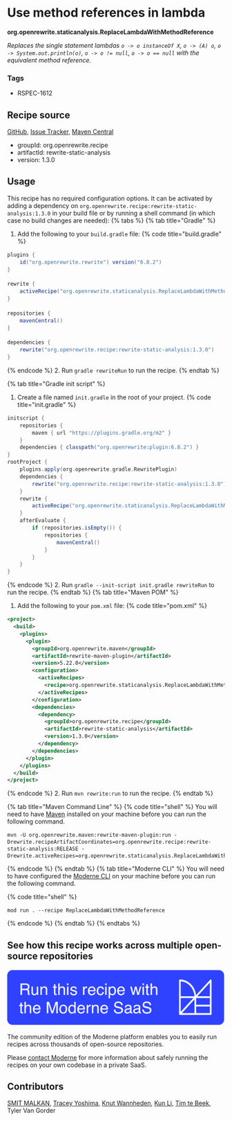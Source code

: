 # Use method references in lambda

**org.openrewrite.staticanalysis.ReplaceLambdaWithMethodReference**

_Replaces the single statement lambdas `o -> o instanceOf X`, `o -> (A) o`, `o -> System.out.println(o)`, `o -> o != null`, `o -> o == null` with the equivalent method reference._

### Tags

* RSPEC-1612

## Recipe source

[GitHub](https://github.com/openrewrite/rewrite-static-analysis/blob/main/src/main/java/org/openrewrite/staticanalysis/ReplaceLambdaWithMethodReference.java), [Issue Tracker](https://github.com/openrewrite/rewrite-static-analysis/issues), [Maven Central](https://central.sonatype.com/artifact/org.openrewrite.recipe/rewrite-static-analysis/1.3.0/jar)

* groupId: org.openrewrite.recipe
* artifactId: rewrite-static-analysis
* version: 1.3.0


## Usage

This recipe has no required configuration options. It can be activated by adding a dependency on `org.openrewrite.recipe:rewrite-static-analysis:1.3.0` in your build file or by running a shell command (in which case no build changes are needed): 
{% tabs %}
{% tab title="Gradle" %}
1. Add the following to your `build.gradle` file:
{% code title="build.gradle" %}
```groovy
plugins {
    id("org.openrewrite.rewrite") version("6.8.2")
}

rewrite {
    activeRecipe("org.openrewrite.staticanalysis.ReplaceLambdaWithMethodReference")
}

repositories {
    mavenCentral()
}

dependencies {
    rewrite("org.openrewrite.recipe:rewrite-static-analysis:1.3.0")
}
```
{% endcode %}
2. Run `gradle rewriteRun` to run the recipe.
{% endtab %}

{% tab title="Gradle init script" %}
1. Create a file named `init.gradle` in the root of your project.
{% code title="init.gradle" %}
```groovy
initscript {
    repositories {
        maven { url "https://plugins.gradle.org/m2" }
    }
    dependencies { classpath("org.openrewrite:plugin:6.8.2") }
}
rootProject {
    plugins.apply(org.openrewrite.gradle.RewritePlugin)
    dependencies {
        rewrite("org.openrewrite.recipe:rewrite-static-analysis:1.3.0")
    }
    rewrite {
        activeRecipe("org.openrewrite.staticanalysis.ReplaceLambdaWithMethodReference")
    }
    afterEvaluate {
        if (repositories.isEmpty()) {
            repositories {
                mavenCentral()
            }
        }
    }
}
```
{% endcode %}
2. Run `gradle --init-script init.gradle rewriteRun` to run the recipe.
{% endtab %}
{% tab title="Maven POM" %}
1. Add the following to your `pom.xml` file:
{% code title="pom.xml" %}
```xml
<project>
  <build>
    <plugins>
      <plugin>
        <groupId>org.openrewrite.maven</groupId>
        <artifactId>rewrite-maven-plugin</artifactId>
        <version>5.22.0</version>
        <configuration>
          <activeRecipes>
            <recipe>org.openrewrite.staticanalysis.ReplaceLambdaWithMethodReference</recipe>
          </activeRecipes>
        </configuration>
        <dependencies>
          <dependency>
            <groupId>org.openrewrite.recipe</groupId>
            <artifactId>rewrite-static-analysis</artifactId>
            <version>1.3.0</version>
          </dependency>
        </dependencies>
      </plugin>
    </plugins>
  </build>
</project>
```
{% endcode %}
2. Run `mvn rewrite:run` to run the recipe.
{% endtab %}

{% tab title="Maven Command Line" %}
{% code title="shell" %}
You will need to have [Maven](https://maven.apache.org/download.cgi) installed on your machine before you can run the following command.

```shell
mvn -U org.openrewrite.maven:rewrite-maven-plugin:run -Drewrite.recipeArtifactCoordinates=org.openrewrite.recipe:rewrite-static-analysis:RELEASE -Drewrite.activeRecipes=org.openrewrite.staticanalysis.ReplaceLambdaWithMethodReference
```
{% endcode %}
{% endtab %}
{% tab title="Moderne CLI" %}
You will need to have configured the [Moderne CLI](https://docs.moderne.io/moderne-cli/cli-intro) on your machine before you can run the following command.

{% code title="shell" %}
```shell
mod run . --recipe ReplaceLambdaWithMethodReference
```
{% endcode %}
{% endtab %}
{% endtabs %}

## See how this recipe works across multiple open-source repositories

[![Moderne Link Image](/.gitbook/assets/ModerneRecipeButton.png)](https://app.moderne.io/recipes/org.openrewrite.staticanalysis.ReplaceLambdaWithMethodReference)

The community edition of the Moderne platform enables you to easily run recipes across thousands of open-source repositories.

Please [contact Moderne](https://moderne.io/product) for more information about safely running the recipes on your own codebase in a private SaaS.

## Contributors
[SMIT MALKAN](mailto:smitmalkan99@gmail.com), [Tracey Yoshima](mailto:tracey.yoshima@gmail.com), [Knut Wannheden](mailto:knut@moderne.io), [Kun Li](mailto:kun@moderne.io), [Tim te Beek](mailto:tim@moderne.io), Tyler Van Gorder
